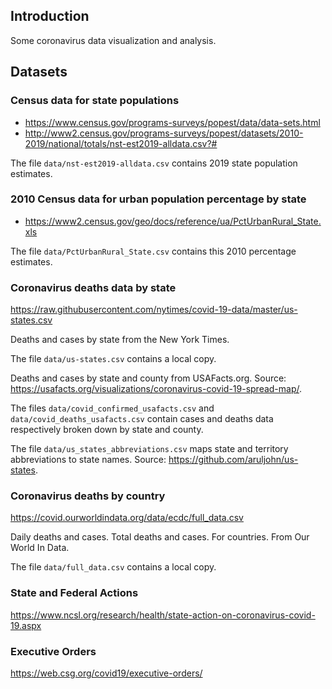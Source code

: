 
## Introduction

Some coronavirus data visualization and analysis.


## Datasets

### Census data for state populations

- https://www.census.gov/programs-surveys/popest/data/data-sets.html
- http://www2.census.gov/programs-surveys/popest/datasets/2010-2019/national/totals/nst-est2019-alldata.csv?#

The file `data/nst-est2019-alldata.csv` contains 2019 state population estimates.


### 2010 Census data for urban population percentage by state

- https://www2.census.gov/geo/docs/reference/ua/PctUrbanRural_State.xls

The file `data/PctUrbanRural_State.csv` contains this 2010 percentage estimates.


### Coronavirus deaths data by state

https://raw.githubusercontent.com/nytimes/covid-19-data/master/us-states.csv

Deaths and cases by state from the New York Times.

The file `data/us-states.csv` contains a local copy.

Deaths and cases by state and county from USAFacts.org. Source: https://usafacts.org/visualizations/coronavirus-covid-19-spread-map/.

The files `data/covid_confirmed_usafacts.csv` and `data/covid_deaths_usafacts.csv` contain cases and deaths data respectively broken down by state and county.

The file `data/us_states_abbreviations.csv` maps state and territory abbreviations to state names. Source: https://github.com/aruljohn/us-states.


### Coronavirus deaths by country

https://covid.ourworldindata.org/data/ecdc/full_data.csv

Daily deaths and cases. Total deaths and cases. For countries. From Our World In Data.

The file `data/full_data.csv` contains a local copy.


### State and Federal Actions

https://www.ncsl.org/research/health/state-action-on-coronavirus-covid-19.aspx


### Executive Orders

https://web.csg.org/covid19/executive-orders/


